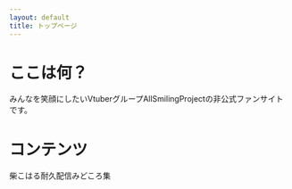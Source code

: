 ```yaml
---
layout: default
title: トップページ
---
```

# ここは何？
みんなを笑顔にしたいVtuberグループAllSmilingProjectの非公式ファンサイトです。

# コンテンツ
柴こはる耐久配信みどころ集
